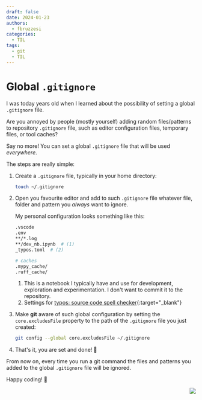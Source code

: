 ```yaml
---
draft: false
date: 2024-01-23
authors:
  - fbruzzesi
categories:
  - TIL
tags:
  - git
  - TIL
---
```


# Global `.gitignore`

I was today years old when I learned about the possibility of setting a global `.gitignore` file.

<!-- more -->

Are you annoyed by people (mostly yourself) adding random files/patterns to repository `.gitignore` file, such as editor configuration files, temporary files, or tool caches?

Say no more! You can set a global `.gitignore` file that will be used _everywhere_.

The steps are really simple:

1. Create a `.gitignore` file, typically in your home directory:
  
    ```bash
    touch ~/.gitignore
    ```

2. Open you favourite editor and add to such `.gitignore` file whatever file, folder and pattern you _always_ want to ignore.
  
    My personal configuration looks something like this:

    ```bash
    .vscode
    .env
    **/*.log
    **/dev_nb.ipynb  # (1)
    _typos.toml  # (2)

    # caches
    .mypy_cache/
    .ruff_cache/
    ```

    1. This is a notebook I typically have and use for development, exploration and experimentation. I don't want to commit it to the repository.
    2. Settings for [typos: source code spell checker](https://github.com/crate-ci/typos){:target="_blank"}

3. Make **git** aware of such global configuration by setting the `core.excludesFile` property to the path of the `.gitignore` file you just created:

    ```bash
    git config --global core.excludesFile ~/.gitignore
    ```

4. That's it, you are set and done! 🎉
  
From now on, every time you run a git command the files and patterns you added to the global `.gitignore` file will be ignored.

Happy coding! 🚀

<img src="../../../../../images/written-by-human.svg" align="right">

